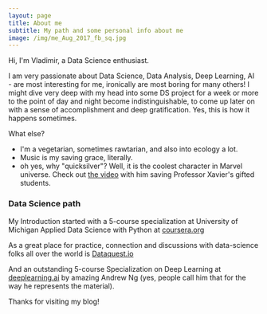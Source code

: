 ```yaml
---
layout: page
title: About me
subtitle: My path and some personal info about me
image: /img/me_Aug_2017_fb_sq.jpg
---
```


Hi, I'm Vladimir, a Data Science enthusiast.

I am very passionate about Data Science, Data Analysis, Deep Learning, AI - are most interesting for me, ironically are most boring for many others! I might dive very deep with my head into some DS project for a week or more to the point of day and night become indistinguishable, to come up later on with a sense of accomplishment and deep gratification. Yes, this is how it happens sometimes.

What else?
- I'm a vegetarian, sometimes rawtarian, and also into ecology a lot.
- Music is my saving grace, literally.
- oh yes, why "quicksilver"? Well, it is the coolest character in Marvel universe. Check out [the video](https://youtu.be/oynFdbNJ03M) with him saving Professor Xavier's gifted students.

### Data Science path
My Introduction started with a 5-course specialization at University of Michigan Applied Data Science with Python at [coursera.org](http://coursera.org)

As a great place for practice, connection and discussions with data-science folks all over the world is [Dataquest.io](https://www.dataquest.io)

And an outstanding 5-course Specialization on Deep Learning at [deeplearning.ai](http://deeplearning.ai) by amazing Andrew Ng (yes, people call him that for the way he represents the material).

Thanks for visiting my blog!
